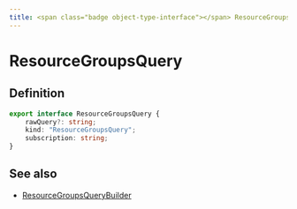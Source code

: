 ```yaml
---
title: <span class="badge object-type-interface"></span> ResourceGroupsQuery
---
```

# <span class="badge object-type-interface"></span> ResourceGroupsQuery

## Definition

```typescript
export interface ResourceGroupsQuery {
	rawQuery?: string;
	kind: "ResourceGroupsQuery";
	subscription: string;
}

```
## See also

 * <span class="badge builder"></span> [ResourceGroupsQueryBuilder](./builder-ResourceGroupsQueryBuilder.md)
